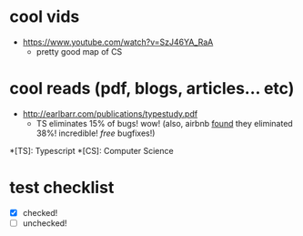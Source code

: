 <!-- Cool
: of or at a fairly low temperature.
: more on this in the footnote[^cool]
[^cool]: Cool things are cold to the touch.

---
 -->

# cool vids
- https://www.youtube.com/watch?v=SzJ46YA_RaA
    - pretty good map of CS

<!-- 
## also cool vids, but not quite as cool
 -->

# cool reads (pdf, blogs, articles... etc)
- http://earlbarr.com/publications/typestudy.pdf
    - TS eliminates 15% of bugs! wow! (also, airbnb [found](https://www.youtube.com/watch?v=P-J9Eg7hJwE) they eliminated 38%! incredible! _free_ bugfixes!)


*[TS]: Typescript
*[CS]: Computer Science

<!-- ~test~
~~test~~

test^squared^
test~squbbed~
 -->

# test checklist
- [x] checked!
- [ ] unchecked!
